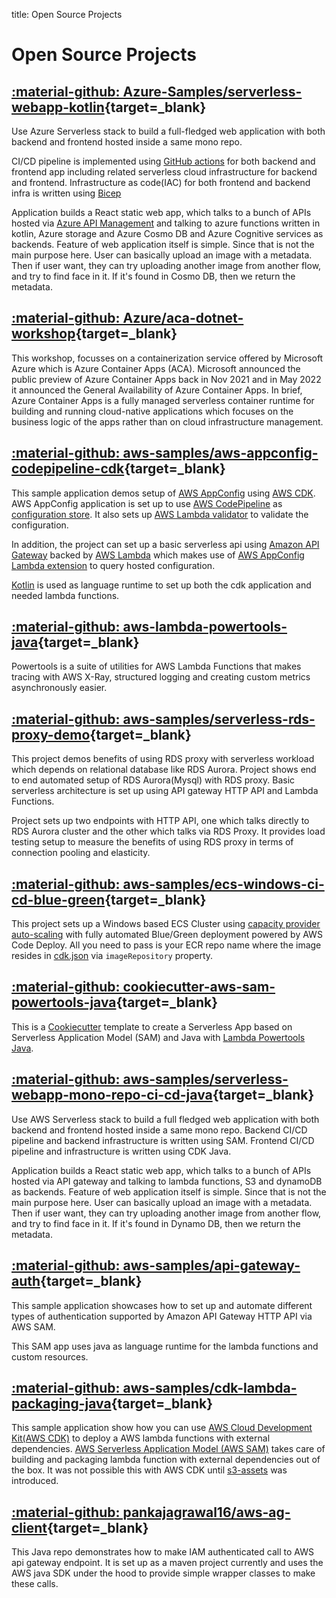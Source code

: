 
title: Open Source Projects

# Open Source Projects

## [:material-github: Azure-Samples/serverless-webapp-kotlin](https://github.com/Azure-Samples/serverless-webapp-kotlin){target=_blank}

Use Azure Serverless stack to build a full-fledged web application with both backend and frontend hosted inside a same mono repo.

CI/CD pipeline is implemented using [GitHub actions](.github/workflows) for both backend and frontend app including related serverless cloud infrastructure for  backend and frontend. Infrastructure as code(IAC) for both frontend and backend infra is written using [Bicep](https://learn.microsoft.com/en-us/azure/azure-resource-manager/bicep/overview)

Application builds a React static web app, which talks to a bunch of APIs hosted via [Azure API Management](https://azure.microsoft.com/en-us/products/api-management/) and talking to azure functions written in kotlin, Azure storage and Azure Cosmo DB and Azure Cognitive services as backends. Feature of web application itself is simple. Since that is not the main purpose here. User can basically upload an image with a metadata. Then if user want, they can try uploading another image from another flow, and try to find face in it. If it's found in Cosmo DB, then we return the metadata.

## [:material-github: Azure/aca-dotnet-workshop](https://github.com/Azure/aca-dotnet-workshop){target=_blank}

This workshop, focusses on a containerization service offered by Microsoft Azure which is Azure Container Apps (ACA). Microsoft announced the public preview of Azure Container Apps back in Nov 2021 and in May 2022 it announced the General Availability of Azure Container Apps. In brief, Azure Container Apps is a fully managed serverless container runtime for building and running cloud-native applications which focuses on the business logic of the apps rather than on cloud infrastructure management.

## [:material-github: aws-samples/aws-appconfig-codepipeline-cdk](https://github.com/aws-samples/aws-appconfig-codepipeline-cdk){target=_blank}

This sample application demos setup of [AWS AppConfig](https://docs.aws.amazon.com/appconfig/latest/userguide/what-is-appconfig.html) using [AWS CDK](https://aws.amazon.com/cdk/). AWS AppConfig application is 
set up to use [AWS CodePipeline](https://aws.amazon.com/codepipeline/) as [configuration store](https://docs.aws.amazon.com/appconfig/latest/userguide/appconfig-creating-configuration-and-profile.html). It also sets up [AWS Lambda validator](https://docs.aws.amazon.com/appconfig/latest/userguide/appconfig-creating-configuration-and-profile-validators.html) to validate 
the configuration.

In addition, the project can set up a basic serverless api using [Amazon API Gateway](https://docs.aws.amazon.com/apigateway/latest/developerguide/apigateway-rest-api.html)
backed by [AWS Lambda](https://aws.amazon.com/lambda/) which makes use of [AWS AppConfig Lambda extension](https://docs.aws.amazon.com/appconfig/latest/userguide/appconfig-integration-lambda-extensions.html) to query hosted configuration.

[Kotlin](https://kotlinlang.org/) is used as language runtime to set up both the cdk application and needed lambda functions.


## [:material-github: aws-lambda-powertools-java](https://github.com/awslabs/aws-lambda-powertools-java){target=_blank}

Powertools is a suite of utilities for AWS Lambda Functions that makes tracing with AWS X-Ray, structured logging and 
creating custom metrics asynchronously easier.


## [:material-github: aws-samples/serverless-rds-proxy-demo](https://github.com/aws-samples/serverless-rds-proxy-demo){target=_blank}

This project demos benefits of using RDS proxy with serverless workload which depends on relational database like RDS Aurora. Project shows end to end automated setup of RDS Aurora(Mysql) with RDS proxy. Basic serverless architecture is set up using API gateway HTTP API and Lambda Functions.

Project sets up two endpoints with HTTP API, one which talks directly to RDS Aurora cluster and the other which talks via RDS Proxy. It provides load testing setup to measure the benefits of using RDS proxy in terms of connection pooling and elasticity.


## [:material-github: aws-samples/ecs-windows-ci-cd-blue-green](https://github.com/aws-samples/ecs-windows-ci-cd-blue-green){target=_blank}

This project sets up a Windows based ECS Cluster using [capacity provider auto-scaling](https://aws.amazon.com/blogs/containers/deep-dive-on-amazon-ecs-cluster-auto-scaling/) with fully automated Blue/Green deployment powered by AWS Code Deploy. All you
need to pass is your ECR repo name where the image resides in [cdk.json](cdk.json) via `imageRepository` property.

## [:material-github: cookiecutter-aws-sam-powertools-java](https://github.com/aws-samples/cookiecutter-aws-sam-powertools-java){target=_blank}

This is a [Cookiecutter](https://github.com/cookiecutter/cookiecutter) template to create a Serverless App based on Serverless Application Model (SAM) and Java with [Lambda Powertools Java](https://github.com/awslabs/aws-lambda-powertools-java).


## [:material-github: aws-samples/serverless-webapp-mono-repo-ci-cd-java](https://github.com/aws-samples/serverless-webapp-mono-repo-ci-cd-java){target=_blank}

Use AWS Serverless stack to build a full fledged web application with both backend and frontend hosted inside a same 
mono repo. Backend CI/CD pipeline and backend infrastructure is written using SAM. Frontend CI/CD pipeline and 
infrastructure is written using CDK Java.

Application builds a React static web app, which talks to a bunch of APIs hosted via API gateway and talking to lambda 
functions, S3 and dynamoDB as backends. Feature of web application itself is simple. Since that is not the main purpose 
here. User can basically upload an image with a metadata. Then if user want, they can try uploading another image from 
another flow, and try to find face in it. If it's found in Dynamo DB, then we return the metadata.

## [:material-github: aws-samples/api-gateway-auth](https://github.com/aws-samples/api-gateway-auth/){target=_blank}

This sample application showcases how to set up and automate different types of authentication supported by 
Amazon API Gateway HTTP API via AWS SAM.

This SAM app uses java as language runtime for the lambda functions and custom resources.

## [:material-github: aws-samples/cdk-lambda-packaging-java](https://github.com/aws-samples/cdk-lambda-packaging-java){target=_blank}

This sample application show how you can use [AWS Cloud Development Kit(AWS CDK)](https://aws.amazon.com/cdk/) to deploy a AWS lambda functions with 
external dependencies. [AWS Serverless Application Model (AWS SAM)](https://aws.amazon.com/serverless/sam/) takes care of building and packaging lambda function 
with external dependencies out of the box. It was not possible this with AWS CDK until [s3-assets](https://mvnrepository.com/artifact/software.amazon.awscdk/s3-assets) 
was introduced.

## [:material-github: pankajagrawal16/aws-ag-client](https://github.com/pankajagrawal16/aws-ag-client){target=_blank}

This Java repo demonstrates how to make IAM authenticated call to AWS api gateway endpoint. It is set up as a maven 
project currently and uses the AWS java SDK under the hood to provide simple wrapper classes to make these calls.



